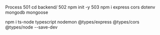Process
 501  cd backend/
  502  npm init -y
  503  npm i express cors dotenv mongodb mongoose

npm i ts-node typescript nodemon @types/express @types/cors @types/node --save-dev